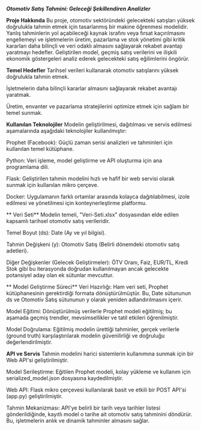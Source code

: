 ***Otomotiv Satış Tahmini: Geleceği Şekillendiren Analizler***


**Proje Hakkında**
Bu proje, otomotiv sektöründeki gelecekteki satışları yüksek doğrulukla tahmin etmek için tasarlanmış bir makine öğrenmesi modelidir. Yanlış tahminlerin yol açabileceği kaynak israfını veya fırsat kaçırılmasını engellemeyi ve işletmelerin üretim, pazarlama ve stok yönetimi gibi kritik kararları daha bilinçli ve veri odaklı almasını sağlayarak rekabet avantajı yaratmayı hedefler. Geliştirilen model, geçmiş satış verilerini ve ilişkili ekonomik göstergeleri analiz ederek gelecekteki satış eğilimlerini öngörür.



**Temel Hedefler**
Tarihsel verileri kullanarak otomotiv satışlarını yüksek doğrulukla tahmin etmek.

İşletmelerin daha bilinçli kararlar almasını sağlayarak rekabet avantajı yaratmak.

Üretim, envanter ve pazarlama stratejilerini optimize etmek için sağlam bir temel sunmak.

**Kullanılan Teknolojiler**
Modelin geliştirilmesi, dağıtılması ve servis edilmesi aşamalarında aşağıdaki teknolojiler kullanılmıştır:


Prophet (Facebook): Güçlü zaman serisi analizleri ve tahminleri için kullanılan temel kütüphane.


Python: Veri işleme, model geliştirme ve API oluşturma için ana programlama dili.


Flask: Geliştirilen tahmin modelini hızlı ve hafif bir web servisi olarak sunmak için kullanılan mikro çerçeve.



Docker: Uygulamanın farklı ortamlar arasında kolayca dağıtılabilmesi, izole edilmesi ve yönetilmesi için konteynerleştirme platformu.

** Veri Seti**
Modelin temeli, "Veri-Seti.xlsx" dosyasından elde edilen kapsamlı tarihsel otomotiv satış verileridir.


Temel Boyut (ds): Date (Ay ve yıl bilgisi).




Tahmin Değişkeni (y): Otomotiv Satış (Belirli dönemdeki otomotiv satış adetleri).



Diğer Değişkenler (Gelecek Geliştirmeler): ÖTV Oranı, Faiz, EUR/TL, Kredi Stok gibi bu iterasyonda doğrudan kullanılmayan ancak gelecekte potansiyel aday olan ek sütunlar mevcuttur.

** Model Geliştirme Süreci**
Veri Hazırlığı: Ham veri seti, Prophet kütüphanesinin gerektirdiği formata dönüştürülmüştür. Bu, Date sütununun ds ve Otomotiv Satış sütununun y olarak yeniden adlandırılmasını içerir.


Model Eğitimi: Dönüştürülmüş verilerle Prophet modeli eğitilmiş; bu aşamada geçmiş trendler, mevsimsellikler ve tatil etkileri öğrenilmiştir.


Model Doğrulama: Eğitilmiş modelin ürettiği tahminler, gerçek verilerle (ground truth) karşılaştırılarak modelin güvenilirliği ve doğruluğu değerlendirilmiştir.

**API ve Servis**
Tahmin modelini harici sistemlerin kullanımına sunmak için bir Web API'si geliştirilmiştir.



Model Serileştirme: Eğitilen Prophet modeli, kolay yükleme ve kullanım için serialized_model.json dosyasına kaydedilmiştir.


Web API: Flask mikro çerçevesi kullanılarak basit ve etkili bir POST API'si (app.py) geliştirilmiştir.


Tahmin Mekanizması: API'ye belirli bir tarih veya tarihler listesi gönderildiğinde, kayıtlı model o tarihe ait otomotiv satış tahminini döndürür. Bu, işletmelerin anlık ve dinamik tahminler almasını sağlar.
